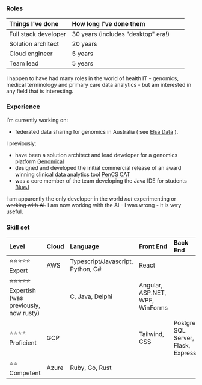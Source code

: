 ### Roles

| Things I've done  | How long I've done them  |  |  |
| :--- |  :--- |  :--- |  :--- |
| Full stack developer | 30 years (includes "desktop" era!)  |
| Solution architect | 20 years |
| Cloud engineer | 5 years |
| Team lead | 5 years |

I happen to have had many roles in the world of health IT - genomics, medical terminology
and primary care data analytics - but am interested in any field that is interesting.

### Experience

I’m currently working on:
- federated data sharing for genomics in Australia ( see [Elsa Data](https://github.com/elsa-data) ).

I previously:
- have been a solution architect and lead developer for a genomics platform [Genomical](https://genomical.com.au)
- designed and developed the initial commercial release of an award winning clinical data analytics tool [PenCS CAT](https://www.pencs.com.au/products/cat)
- was a core member of the team developing the Java IDE for students [BlueJ](https://www.bluej.org)

~~I am apparently the only developer in the world *not* experimenting or working with AI.~~ I am now working with the AI - I was wrong - it is very useful.

### Skill set

| Level | Cloud | Language | Front End | Back End | Other |
| :--- | :--- | :--- | :--- | :--- | :--- |
| ⭐⭐⭐⭐⭐ Expert | AWS |  Typescript/Javascript, Python, C#  | React |  |  |
| ~~⭐⭐⭐⭐⭐~~ Expertish (was previously, now rusty) |  | C, Java, Delphi   | Angular, ASP.NET, WPF, WinForms |  |  |
| ⭐⭐⭐⭐ Proficient | GCP |  | Tailwind, CSS | Postgres, SQL Server, Flask, Express | OAuth, OpenID |
| ⭐⭐ Competent | Azure | Ruby, Go, Rust | | |  Bioinformatics |

<!--
**andrewpatto/andrewpatto** is a ✨ _special_ ✨ repository because its `README.md` (this file) appears on your GitHub profile.

Here are some ideas to get you started:

- 🔭 I’m currently working on ...
- 🌱 I’m currently learning ...
- 👯 I’m looking to collaborate on ...
- 🤔 I’m looking for help with ...
- 💬 Ask me about ...
- 📫 How to reach me: ...
- 😄 Pronouns: ...
- ⚡ Fun fact: ...
-->
